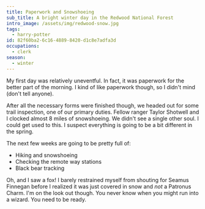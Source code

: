 ```yaml
---
title: Paperwork and Snowshoeing
sub_title: A bright winter day in the Redwood National Forest
intro_image: /assets/img/redwood-snow.jpg
tags:
  - harry-potter
id: 82f60ba2-6c16-4889-8420-d1c8e7adfa3d
occupations:
  - clerk
season:
  - winter
---
```

My first day was relatively uneventful. In fact, it was paperwork for the better part of the morning. I kind of like paperwork though, so I didn't mind (don't tell anyone).

After all the necessary forms were finished though, we headed out for some trail inspection, one of our primary duties. Fellow ranger Taylor Shotwell and I clocked almost 8 miles of snowshoeing. We didn't see a single other soul. I could get used to this. I suspect everything is going to be a bit different in the spring.

The next few weeks are going to be pretty full of:

- Hiking and snowshoeing
- Checking the remote way stations
- Black bear tracking

Oh, and I saw a fox! I barely restrained myself from shouting for Seamus Finnegan before I realized it was just covered in snow and _not_ a Patronus Charm. I'm on the look out though. You never know when you might run into a wizard. You need to be ready.
